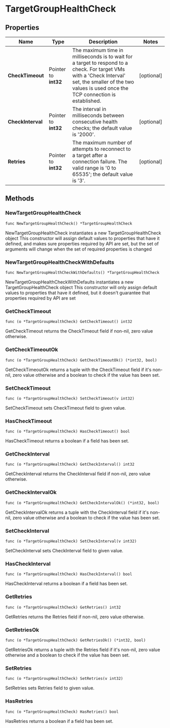 # TargetGroupHealthCheck

## Properties

|Name | Type | Description | Notes|
|------------ | ------------- | ------------- | -------------|
|**CheckTimeout** | Pointer to **int32** | The maximum time in milliseconds is to wait for a target to respond to a check. For target VMs with a &#39;Check Interval&#39; set, the smaller of the two values is used once the TCP connection is established. | [optional] |
|**CheckInterval** | Pointer to **int32** | The interval in milliseconds between consecutive health checks; the default value is &#39;2000&#39;. | [optional] |
|**Retries** | Pointer to **int32** | The maximum number of attempts to reconnect to a target after a connection failure. The valid range is &#39;0 to 65535&#39;; the default value is &#39;3&#39;. | [optional] |

## Methods

### NewTargetGroupHealthCheck

`func NewTargetGroupHealthCheck() *TargetGroupHealthCheck`

NewTargetGroupHealthCheck instantiates a new TargetGroupHealthCheck object
This constructor will assign default values to properties that have it defined,
and makes sure properties required by API are set, but the set of arguments
will change when the set of required properties is changed

### NewTargetGroupHealthCheckWithDefaults

`func NewTargetGroupHealthCheckWithDefaults() *TargetGroupHealthCheck`

NewTargetGroupHealthCheckWithDefaults instantiates a new TargetGroupHealthCheck object
This constructor will only assign default values to properties that have it defined,
but it doesn't guarantee that properties required by API are set

### GetCheckTimeout

`func (o *TargetGroupHealthCheck) GetCheckTimeout() int32`

GetCheckTimeout returns the CheckTimeout field if non-nil, zero value otherwise.

### GetCheckTimeoutOk

`func (o *TargetGroupHealthCheck) GetCheckTimeoutOk() (*int32, bool)`

GetCheckTimeoutOk returns a tuple with the CheckTimeout field if it's non-nil, zero value otherwise
and a boolean to check if the value has been set.

### SetCheckTimeout

`func (o *TargetGroupHealthCheck) SetCheckTimeout(v int32)`

SetCheckTimeout sets CheckTimeout field to given value.

### HasCheckTimeout

`func (o *TargetGroupHealthCheck) HasCheckTimeout() bool`

HasCheckTimeout returns a boolean if a field has been set.

### GetCheckInterval

`func (o *TargetGroupHealthCheck) GetCheckInterval() int32`

GetCheckInterval returns the CheckInterval field if non-nil, zero value otherwise.

### GetCheckIntervalOk

`func (o *TargetGroupHealthCheck) GetCheckIntervalOk() (*int32, bool)`

GetCheckIntervalOk returns a tuple with the CheckInterval field if it's non-nil, zero value otherwise
and a boolean to check if the value has been set.

### SetCheckInterval

`func (o *TargetGroupHealthCheck) SetCheckInterval(v int32)`

SetCheckInterval sets CheckInterval field to given value.

### HasCheckInterval

`func (o *TargetGroupHealthCheck) HasCheckInterval() bool`

HasCheckInterval returns a boolean if a field has been set.

### GetRetries

`func (o *TargetGroupHealthCheck) GetRetries() int32`

GetRetries returns the Retries field if non-nil, zero value otherwise.

### GetRetriesOk

`func (o *TargetGroupHealthCheck) GetRetriesOk() (*int32, bool)`

GetRetriesOk returns a tuple with the Retries field if it's non-nil, zero value otherwise
and a boolean to check if the value has been set.

### SetRetries

`func (o *TargetGroupHealthCheck) SetRetries(v int32)`

SetRetries sets Retries field to given value.

### HasRetries

`func (o *TargetGroupHealthCheck) HasRetries() bool`

HasRetries returns a boolean if a field has been set.


